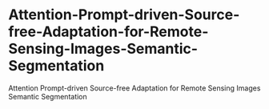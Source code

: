 # Attention-Prompt-driven-Source-free-Adaptation-for-Remote-Sensing-Images-Semantic-Segmentation
Attention Prompt-driven Source-free Adaptation for Remote Sensing Images Semantic Segmentation
